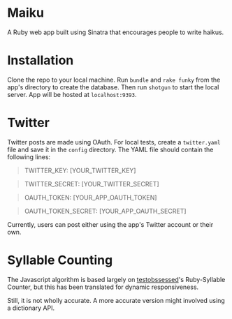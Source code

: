 # Maiku

A Ruby web app built using Sinatra that encourages people to write haikus.

# Installation

Clone the repo to your local machine. Run `bundle` and `rake funky` from the app's directory to create the database. Then run `shotgun` to start the local server. App will be hosted at `localhost:9393`.

# Twitter

Twitter posts are made using OAuth. For local tests, create a `twitter.yaml` file and save it in the `config` directory. The YAML file should contain the following lines:

>TWITTER_KEY: [YOUR_TWITTER_KEY]

>TWITTER_SECRET: [YOUR_TWITTER_SECRET]

>OAUTH_TOKEN: [YOUR_APP_OAUTH_TOKEN]

>OAUTH_TOKEN_SECRET: [YOUR_APP_OAUTH_SECRET]

Currently, users can post either using the app's Twitter account or their own.

# Syllable Counting

The Javascript algorithm is based largely on [testobssessed](https://github.com/testobsessed/Ruby-Syllable-Counter/blob/master/syllablecount_spec.rb)'s Ruby-Syllable Counter, but this has been translated for dynamic responsiveness.

Still, it is not wholly accurate. A more accurate version might involved using a dictionary API.
